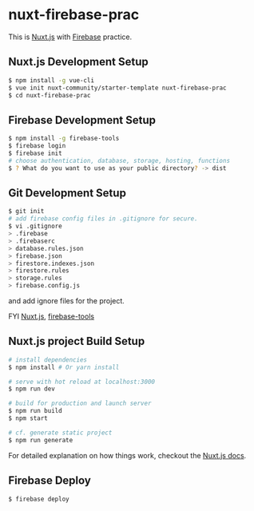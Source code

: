 # nuxt-firebase-prac
This is [Nuxt.js](https://nuxtjs.org/) with [Firebase](https://firebase.google.com/) practice.

## Nuxt.js Development Setup
``` bash
$ npm install -g vue-cli
$ vue init nuxt-community/starter-template nuxt-firebase-prac
$ cd nuxt-firebase-prac
```

## Firebase Development Setup
``` bash
$ npm install -g firebase-tools
$ firebase login
$ firebase init
# choose authentication, database, storage, hosting, functions
$ ? What do you want to use as your public directory? -> dist
```

## Git Development Setup
``` bash
$ git init
# add firebase config files in .gitignore for secure.
$ vi .gitignore
> .firebase
> .firebaserc
> database.rules.json
> firebase.json
> firestore.indexes.json
> firestore.rules
> storage.rules
> firebase.config.js
```
and add ignore files for the project.

FYI
[Nuxt.js](https://github.com/vuetifyjs/nuxt/blob/master/template/.gitignore),
[firebase-tools](https://github.com/firebase/firebase-tools/blob/master/.gitignore)

## Nuxt.js project Build Setup

``` bash
# install dependencies
$ npm install # Or yarn install

# serve with hot reload at localhost:3000
$ npm run dev

# build for production and launch server
$ npm run build
$ npm start

# cf. generate static project
$ npm run generate
```
For detailed explanation on how things work, checkout the [Nuxt.js docs](https://github.com/nuxt/nuxt.js).

## Firebase Deploy

``` bash
$ firebase deploy
```
